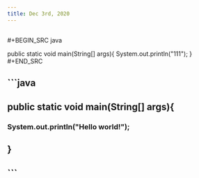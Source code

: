 ```yaml
---
title: Dec 3rd, 2020
---
```


##
#+BEGIN_SRC java

public static void main(String[] args){
    System.out.println("111");
}
#+END_SRC
## ```java
## public static void main(String[] args){
### System.out.println("Hello world!");
## }
## ```
##
